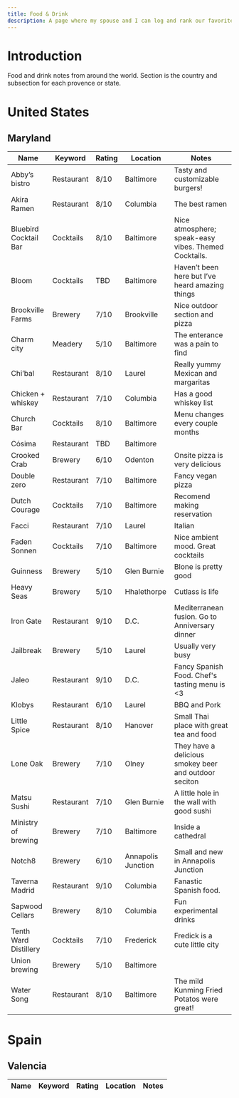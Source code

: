 ```yaml
---
title: Food & Drink
description: A page where my spouse and I can log and rank our favorite spots.
---
```



# Introduction

Food and drink notes from around the world. Section is the country and subsection for each provence or state. 

# United States 

## Maryland

| Name                  | Keyword    | Rating | Location           | Notes                                                 |
|-----------------------|------------|--------|--------------------|-------------------------------------------------------|
| Abby’s bistro         | Restaurant | 8/10   | Baltimore          | Tasty and customizable burgers!                       |
| Akira Ramen           | Restaurant | 8/10   | Columbia           | The best ramen                                        |
| Bluebird Cocktail Bar | Cocktails  | 8/10   | Baltimore          | Nice atmosphere; speak-easy vibes. Themed Cocktails.  |
| Bloom                 | Cocktails  | TBD    | Baltimore          | Haven’t been here but I’ve heard amazing things       |
| Brookville Farms      | Brewery    | 7/10   | Brookville         | Nice outdoor section and pizza                        |
| Charm city            | Meadery    | 5/10   | Baltimore          | The enterance was a pain to find                      |
| Chi’bal               | Restaurant | 8/10   | Laurel             | Really yummy Mexican and margaritas                   |
| Chicken + whiskey     | Restaurant | 7/10   | Columbia           | Has a good whiskey list                               |
| Church Bar            | Cocktails  | 8/10   | Baltimore          | Menu changes every couple months                      |
| Cósima                | Restaurant | TBD    | Baltimore          |                                                       |
| Crooked Crab          | Brewery    | 6/10   | Odenton            | Onsite pizza is very delicious                        |
| Double zero           | Restaurant | 7/10   | Baltimore          | Fancy vegan pizza                                     |
| Dutch Courage         | Cocktails  | 7/10   | Baltimore          | Recomend making reservation                           |
| Facci                 | Restaurant | 7/10   | Laurel             | Italian                                               |
| Faden Sonnen          | Cocktails  | 7/10   | Baltimore          | Nice ambient mood. Great cocktails                    |
| Guinness              | Brewery    | 5/10   | Glen Burnie        | Blone is pretty good                                  |
| Heavy Seas            | Brewery    | 5/10   | Hhalethorpe        | Cutlass is life                                       |
| Iron Gate             | Restaurant | 9/10   | D.C.               | Mediterranean fusion. Go to Anniversary dinner        |
| Jailbreak             | Brewery    | 5/10   | Laurel             | Usually very busy                                     |
| Jaleo                 | Restaurant | 9/10   | D.C.               | Fancy Spanish Food. Chef's tasting menu is <3         |
| Klobys                | Restaurant | 6/10   | Laurel             | BBQ and Pork                                          |
| Little Spice          | Restaurant | 8/10   | Hanover            | Small Thai place with great tea and food              |
| Lone Oak              | Brewery    | 7/10   | Olney              | They have a delicious smokey beer and outdoor seciton |
| Matsu Sushi           | Restaurant | 7/10   | Glen Burnie        | A little hole in the wall with good sushi             |
| Ministry of brewing   | Brewery    | 7/10   | Baltimore          | Inside a cathedral                                    |
| Notch8                | Brewery    | 6/10   | Annapolis Junction | Small and new in Annapolis Junction                   |
| Taverna Madrid        | Restaurant | 9/10   | Columbia           | Fanastic Spanish food.                                |
| Sapwood Cellars       | Brewery    | 8/10   | Columbia           | Fun experimental drinks                               |
| Tenth Ward Distillery | Cocktails  | 7/10   | Frederick          | Fredick is a cute little city                         |
| Union brewing         | Brewery    | 5/10   | Baltimore          |                                                       |
| Water Song            | Restaurant | 8/10   | Baltimore          | The mild Kunming Fried Potatos were great!            |


# Spain

## Valencia

| Name                  | Keyword    | Rating | Location           | Notes                                                 |
|-----------------------|------------|--------|--------------------|-------------------------------------------------------|
